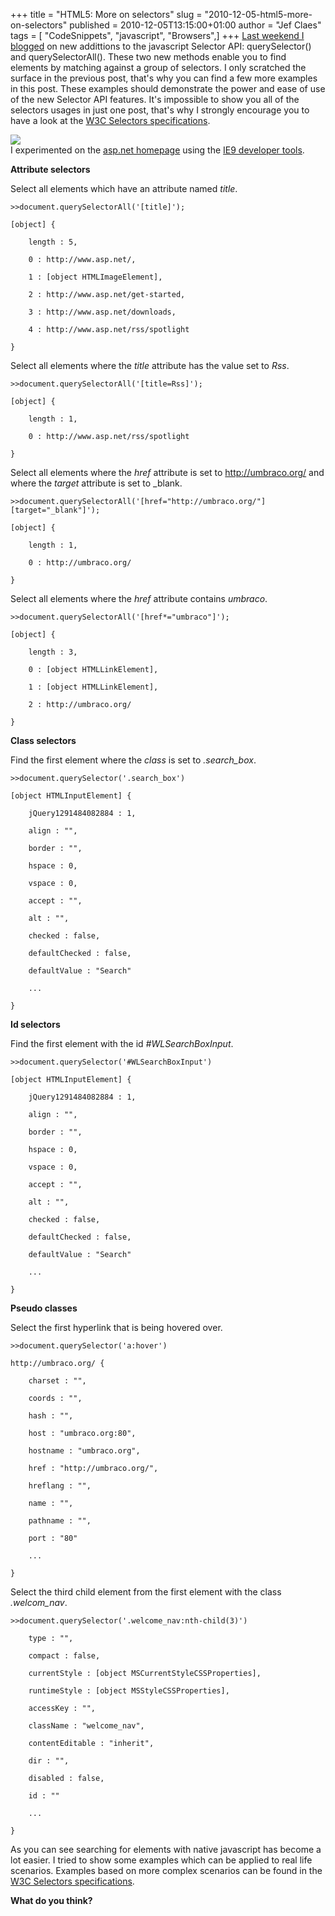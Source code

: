 +++
title = "HTML5: More on selectors"
slug = "2010-12-05-html5-more-on-selectors"
published = 2010-12-05T13:15:00+01:00
author = "Jef Claes"
tags = [ "CodeSnippets", "javascript", "Browsers",]
+++
[Last weekend I
blogged](http://jclaes.blogspot.com/2010/11/html5-new-in-javascript-selector-api.html)
on new addittions to the javascript Selector API: querySelector() and
querySelectorAll(). These two new methods enable you to find elements by
matching against a group of selectors. I only scratched the surface in
the previous post, that's why you can find a few more examples in this
post. These examples should demonstrate the power and ease of use of the
new Selector API features. It's impossible to show you all of the
selectors usages in just one post, that's why I strongly encourage you
to have a look at the [W3C Selectors
specifications](http://www.w3.org/TR/css3-selectors/).  
  
  
[![](/post/images/thumbnails/2010-12-05-html5-more-on-selectors-aspnethomepageplusdevtools.PNG)](/post/images/2010-12-05-html5-more-on-selectors-aspnethomepageplusdevtools.PNG)  
I experimented on the [asp.net homepage](http://www.asp.net/) using the
[IE9 developer
tools](http://msdn.microsoft.com/en-us/ie/aa740478.aspx).  
  
**Attribute selectors**  
  
Select all elements which have an attribute named *title*.  
  

    >>document.querySelectorAll('[title]');

    [object] {

        length : 5,

        0 : http://www.asp.net/,

        1 : [object HTMLImageElement],

        2 : http://www.asp.net/get-started,

        3 : http://www.asp.net/downloads,

        4 : http://www.asp.net/rss/spotlight

    }

  
Select all elements where the *title* attribute has the value set to
*Rss*.  
  

    >>document.querySelectorAll('[title=Rss]');

    [object] {

        length : 1,

        0 : http://www.asp.net/rss/spotlight

    }

  
Select all elements where the *href* attribute is set to
http://umbraco.org/ and where the *target* attribute is set to
\_blank.  
  

    >>document.querySelectorAll('[href="http://umbraco.org/"][target="_blank"]');

    [object] {

        length : 1,

        0 : http://umbraco.org/

    }

  
Select all elements where the *href* attribute contains *umbraco*.  
  

    >>document.querySelectorAll('[href*="umbraco"]');

    [object] {

        length : 3,

        0 : [object HTMLLinkElement],

        1 : [object HTMLLinkElement],

        2 : http://umbraco.org/

    }

  
**Class selectors**  
  
Find the first element where the *class* is set to *.search\_box*.  
  

    >>document.querySelector('.search_box')

    [object HTMLInputElement] {

        jQuery1291484082884 : 1,

        align : "",

        border : "",

        hspace : 0,

        vspace : 0,

        accept : "",

        alt : "",

        checked : false,

        defaultChecked : false,

        defaultValue : "Search"

        ...

    }

  
**Id selectors**  
  
Find the first element with the id *\#WLSearchBoxInput*.  
  

    >>document.querySelector('#WLSearchBoxInput')

    [object HTMLInputElement] {

        jQuery1291484082884 : 1,

        align : "",

        border : "",

        hspace : 0,

        vspace : 0,

        accept : "",

        alt : "",

        checked : false,

        defaultChecked : false,

        defaultValue : "Search"

        ...

    }

  
**Pseudo classes**  
  
Select the first hyperlink that is being hovered over.  
  

    >>document.querySelector('a:hover')

    http://umbraco.org/ {

        charset : "",

        coords : "",

        hash : "",

        host : "umbraco.org:80",

        hostname : "umbraco.org",

        href : "http://umbraco.org/",

        hreflang : "",

        name : "",

        pathname : "",

        port : "80"

        ...

    }

  
Select the third child element from the first element with the class
*.welcom\_nav*.  
  

    >>document.querySelector('.welcome_nav:nth-child(3)')

        type : "",

        compact : false,

        currentStyle : [object MSCurrentStyleCSSProperties],

        runtimeStyle : [object MSStyleCSSProperties],

        accessKey : "",

        className : "welcome_nav",

        contentEditable : "inherit",

        dir : "",

        disabled : false,

        id : ""

        ...

    }

  
As you can see searching for elements with native javascript has become
a lot easier. I tried to show some examples which can be applied to real
life scenarios. Examples based on more complex scenarios can be found in
the [W3C Selectors
specifications](http://www.w3.org/TR/css3-selectors/).  
  
**What do you think?**
